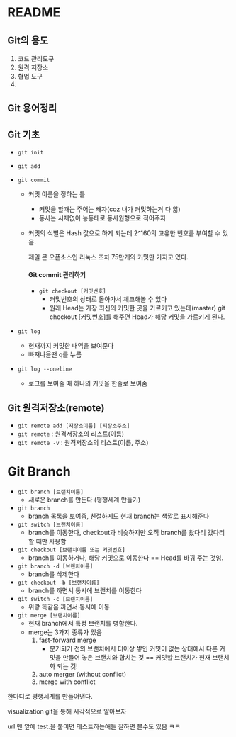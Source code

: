 # README

## Git의 용도

1. 코드 관리도구
2. 원격 저장소
3. 협업 도구
4. 

## Git 용어정리

## Git 기초

- `git init`

- `git add`

- `git commit`
  - 커밋 이름을 정하는 틀
    - 커밋을 할때는 주어는 빼자(coz 내가 커밋하는거 다 앎)
    - 동사는 시제없이 능동태로 동사원형으로 적어주자
    
  - 커밋의 식별은 Hash 값으로 하게 되는데 2^160의 고유한 번호를 부여할 수 있음.
  
     제일 큰 오픈소스인 리눅스 조차 75만개의 커밋만 가지고 있다.
     
     #### Git commit 관리하기
     
     - `git checkout [커밋번호]`
        - 커밋번호의 상태로 돌아가서 체크해볼 수 있다
        - 원래 Head는 가장 최신의 커밋한 곳을 가르키고 있는데(master)  git checkout [커밋번호]를 해주면 Head가 해당 커밋을 가르키게 된다. 

- `git log`

  - 현재까지 커밋한 내역을 보여준다
  - 빠져나올땐 q를 누름

- `git log --oneline`

  - 로그를 보여줄 때 하나의 커밋을 한줄로 보여줌

## Git 원격저장소(remote)

- `git remote add [저장소이름] [저장소주소]`
- `git remote` : 원격저장소의 리스트(이름)
- `git remote -v` : 원격저장소의 리스트(이름, 주소)





# Git Branch

- `git branch [브랜치이름]`
  - 새로운 branch를 만든다 (평행세계 만들기)
- `git branch`
  - branch 목록을 보여줌, 친절하게도 현재 branch는 색깔로 표시해준다
- `git switch [브랜치이름]`
  - branch를 이동한다, checkout과 비슷하지만 오직 branch를 왔다리 갔다리 할 때만 사용함
- `git checkout [브랜치이름 또는 커밋번호]`
  - branch를 이동하거나, 해당 커밋으로 이동한다 == Head를 바꿔 주는 것임.
- `git branch -d [브랜치이름]`
  - branch를 삭제한다
- `git checkout -b [브랜치이름]`
  - branch를 까면서 동시에 브랜치를 이동한다
- `git switch -c [브랜치이름]`
  - 위랑 똑같음 까면서 동시에 이동
- `git merge [브랜치이름]`
  - 현재 branch에서 특정 브랜치를 병합한다.
  - merge는 3가지 종류가 있음
    1. fast-forward merge
       - 분기되기 전의 브랜치에서 더이상 쌓인 커밋이 없는 상태에서 다른 커밋을 만들어 놓은 브랜치와 합치는 것 == 커밋할 브랜치가 현재 브랜치화 되는 것!
    2. auto merger (without conflict)
    3. merge with conflict 

한마디로 평행세계를 만들어낸다.

visualization git을 통해 시각적으로 알아보자

url 맨 앞에 test.을 붙이면 테스트하는애들 잘하면 볼수도 있음 ㅋㅋ